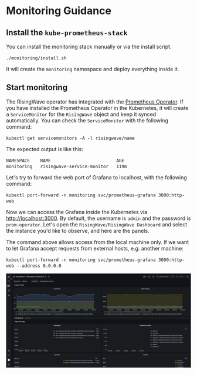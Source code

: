 # Monitoring Guidance

## Install the `kube-prometheus-stack`

You can install the monitoring stack manually or via the install script.

```shell
./monitoring/install.sh
```

It will create the `monitoring` namespace and deploy everything inside it.

## Start monitoring

The RisingWave operator has integrated with the [Prometheus Operator](https://github.com/prometheus-operator/prometheus-operator). If you have installed the Prometheus Operator in the Kubernetes, it will create a `ServiceMonitor` for the `RisingWave` object and keep it synced automatically. You can check the `ServiceMonitor` with the following command:

```shell
kubectl get servicemonitors -A -l risingwave/name
```

The expected output is like this:

```plain
NAMESPACE    NAME                         AGE
monitoring   risingwave-service-monitor   119m
```

Let's try to forward the web port of Grafana to localhost, with the following command:

```shell
kubectl port-forward -n monitoring svc/prometheus-grafana 3000:http-web
```

Now we can access the Grafana inside the Kubernetes via [http://localhost:3000](http://localhost:3000). By default, the username is `admin` and the password is `prom-operator`.
Let's open the `RisingWave/RisingWave Dashboard` and select the instance you'd like to observe, and here are the panels.

The command above allows access from the local machine only.
If we want to let Grafana accept requests from external hosts, e.g. another machine:
```shell
kubectl port-forward -n monitoring svc/prometheus-grafana 3000:http-web --address 0.0.0.0
```

![RisingWave Dashboard](../docs/assets/risingwave-dashboard.png)

